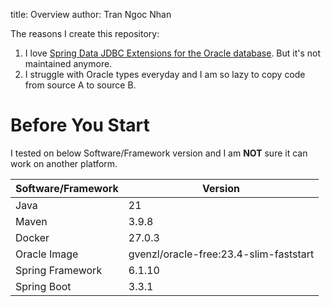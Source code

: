 title: Overview
author: Tran Ngoc Nhan

The reasons I create this repository:

1. I love [Spring Data JDBC Extensions for the Oracle database](https://github.com/spring-attic/spring-data-jdbc-ext). But it's not maintained anymore.
2. I struggle with Oracle types everyday and I am so lazy to copy code from source A to source B.

# Before You Start

I tested on below Software/Framework version and I am **NOT** sure it can work on another platform.

| **Software/Framework** | **Version**                            |
|------------------------|----------------------------------------|
| Java                   | 21                                     |
| Maven                  | 3.9.8                                  |
| Docker                 | 27.0.3                                 |
| Oracle Image           | gvenzl/oracle-free:23.4-slim-faststart |
| Spring Framework       | 6.1.10                                 |
| Spring Boot            | 3.3.1                                  |